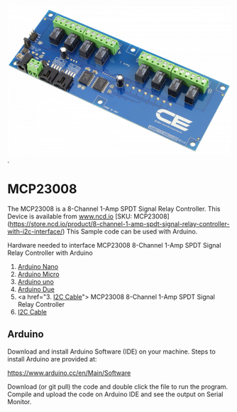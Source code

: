 
[![ MCP23008](MCP23008_I2C.png)](https://store.ncd.io/product/8-channel-1-amp-spdt-signal-relay-controller-with-i2c-interface/).

#  MCP23008
The  MCP23008 is a 8-Channel 1-Amp SPDT Signal Relay Controller.
This Device is available from www.ncd.io [SKU: MCP23008]
(https://store.ncd.io/product/8-channel-1-amp-spdt-signal-relay-controller-with-i2c-interface/)
This Sample code can be used with Arduino.

Hardware needed to interface  MCP23008 8-Channel 1-Amp SPDT Signal Relay Controller with Arduino
1. <a href="https://store.ncd.io/product/i2c-shield-for-arduino-nano/">Arduino Nano</a>
2. <a href="https://store.ncd.io/product/i2c-shield-for-arduino-micro-with-i2c-expansion-port/">Arduino Micro</a>
3. <a href="https://store.ncd.io/product/i2c-shield-for-arduino-uno/">Arduino uno</a>
4. <a href="https://store.ncd.io/product/dual-i2c-shield-for-arduino-due-with-modular-communications-interface/">Arduino Due</a>
5. <a href="3. <a href="https://store.ncd.io/product/i%C2%B2c-cable/">I2C Cable</a>"> MCP23008 8-Channel 1-Amp SPDT Signal Relay Controller</a>
6. <a href="https://store.ncd.io/product/i%C2%B2c-cable/">I2C Cable</a>

## Arduino
Download and install Arduino Software (IDE) on your machine. Steps to install Arduino are provided at:

https://www.arduino.cc/en/Main/Software

Download (or git pull) the code and double click the file to run the program.
Compile and upload the code on Arduino IDE and see the output on Serial Monitor.
